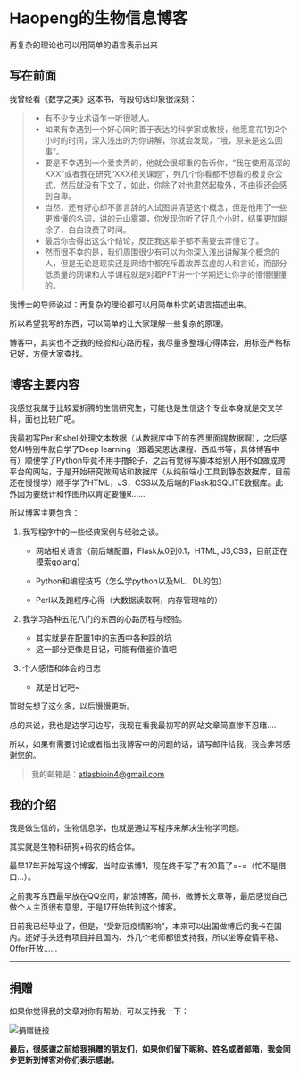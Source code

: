 # Haopeng的生物信息博客

再复杂的理论也可以用简单的语言表示出来

 
## 写在前面

我曾经看《数学之美》这本书，有段句话印象很深刻：

> * 有不少专业术语乍一听很唬人。
> * 如果有幸遇到一个好心同时善于表达的科学家或教授，他愿意花1到2个小时的时间，深入浅出的为你讲解，你就会发现，“哦，原来是这么回事”。
> * 要是不幸遇到一个爱卖弄的，他就会很郑重的告诉你，“我在使用高深的XXX”或者我在研究“XXX相关课题”，列几个你看都不想看的极复杂公式，然后就没有下文了，如此，你除了对他肃然起敬外，不由得还会感到自卑。
> * 当然，还有好心却不善言辞的人试图讲清楚这个概念，但是他用了一些更难懂的名词，讲的云山雾罩，你发现你听了好几个小时，结果更加糊涂了，白白浪费了时间。
> * 最后你会得出这么个结论，反正我这辈子都不需要去弄懂它了。
> * 然而很不幸的是，我们周围很少有可以为你深入浅出讲解某个概念的人，但是无论是现实还是网络中都充斥着故弄玄虚的人和言论，而部分低质量的网课和大学课程就是对着PPT讲一个学期还让你学的懵懵懂懂的。

我博士的导师说过：再复杂的理论都可以用简单朴实的语言描述出来。

所以希望我写的东西，可以简单的让大家理解一些复杂的原理。

博客中，其实也不乏我的经验和心路历程，我尽量多整理心得体会，用标签严格标记好，方便大家查找。


## 博客主要内容

我感觉我属于比较爱折腾的生信研究生，可能也是生信这个专业本身就是交叉学科，面也比较广吧。

我最初写Perl和shell处理文本数据（从数据库中下的东西里面提数据啊），之后感觉AI特别牛就自学了Deep learning（跟着吴恩达课程、西瓜书等，具体博客中有）顺便学了Python毕竟不用手撸轮子，之后有觉得写脚本给别人用不如做成跨平台的网站，于是开始研究做网站和数据库（从纯前端小工具到静态数据库，目前还在慢慢学）顺手学了HTML，JS，CSS以及后端的Flask和SQLITE数据库。此外因为要统计和作图所以肯定要懂R......

所以博客主要包含：

1. 我写程序中的一些经典案例与经验之谈。

   * 网站相关语言（前后端配置，Flask从0到0.1，HTML, JS,CSS，目前正在摸索golang）

   * Python和编程技巧（怎么学python以及ML、DL的包）
   * Perl以及跑程序心得（大数据读取啊，内存管理啥的）

2. 我学习各种五花八门的东西的心路历程与经验。

   * 其实就是在配置1中的东西中各种踩的坑
   * 这一部分更像是日记，可能有借鉴价值吧

3. 个人感悟和体会的日志

   * 就是日记吧~

暂时先想了这么多，以后慢慢更新。

总的来说，我也是边学习边写，我现在看我最初写的网站文章简直惨不忍睹....

所以，如果有需要讨论或者指出我博客中的问题的话，请写邮件给我，我会非常感谢您的。

>  我的邮箱是：atlasbioin4@gmail.com

## 我的介绍

我是做生信的，生物信息学，也就是通过写程序来解决生物学问题。

其实就是生物科研狗+码农的结合体。

最早17年开始写这个博客，当时应该博1，现在终于写了有20篇了=-=（忙不是借口...）。

之前我写东西最早放在QQ空间，新浪博客，简书，微博长文章等，最后感觉自己做个人主页很有意思，于是17开始转到这个博客。

目前我已经毕业了，但是，“受新冠疫情影响”，本来可以出国做博后的我卡在国内。还好手头还有项目并且国内、外几个老师都很支持我，所以坐等疫情平稳、Offer开放......

----------


## 捐赠


如果你觉得我的文章对你有帮助，可以支持我一下：


![捐赠链接][1] 

  [1]: https://atlasbioinfo.github.io/images/pay.jpg
 
**最后，很感谢之前给我捐赠的朋友们，如果你们留下昵称、姓名或者邮箱，我会同步更新到博客对你们表示感谢。**
